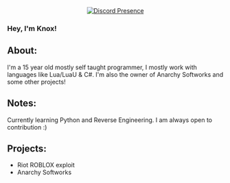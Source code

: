 <div align="center">
  <a href="<https://discord.com/users/973768116582621184>">
    <img src="https://lanyard.cnrad.dev/api/973768116582621184" alt="Discord Presence">
  </a>
</div>

### Hey, I'm Knox!

## About:
I'm a 15 year old mostly self taught programmer, 
I mostly work with languages like Lua/LuaU & C#.
I'm also the owner of Anarchy Softworks and some other projects!

## Notes:
Currently learning Python and Reverse Engineering.
I am always open to contribution :)

## Projects:
- Riot ROBLOX exploit
- Anarchy Softworks



